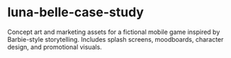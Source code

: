 # luna-belle-case-study
Concept art and marketing assets for a fictional mobile game inspired by Barbie-style storytelling. Includes splash screens, moodboards, character design, and promotional visuals.
